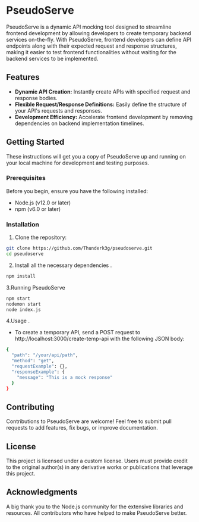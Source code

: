# PseudoServe

PseudoServe is a dynamic API mocking tool designed to streamline frontend development by allowing developers to create temporary backend services on-the-fly. With PseudoServe, frontend developers can define API endpoints along with their expected request and response structures, making it easier to test frontend functionalities without waiting for the backend services to be implemented.

## Features

- **Dynamic API Creation:** Instantly create APIs with specified request and response bodies.
- **Flexible Request/Response Definitions:** Easily define the structure of your API's requests and responses.
- **Development Efficiency:** Accelerate frontend development by removing dependencies on backend implementation timelines.

## Getting Started

These instructions will get you a copy of PseudoServe up and running on your local machine for development and testing purposes.

### Prerequisites

Before you begin, ensure you have the following installed:
- Node.js (v12.0 or later)
- npm (v6.0 or later)

### Installation

1. Clone the repository:

```bash
git clone https://github.com/Thunderk3g/pseudoserve.git
cd pseudoserve
```
2. Install all the necessary dependencies .
   
```bash
npm install
```
3.Running PseudoServe
```bash
npm start
nodemon start
node index.js
```

4.Usage . 
 - To create a temporary API, send a POST request to http://localhost:3000/create-temp-api with the following JSON body:
```bash
{
  "path": "/your/api/path",
  "method": "get",
  "requestExample": {},
  "responseExample": {
    "message": "This is a mock response"
  }
}
```

## Contributing
Contributions to PseudoServe are welcome! Feel free to submit pull requests to add features, fix bugs, or improve documentation.

## License
This project is licensed under a custom license. Users must provide credit to the original author(s) in any derivative works or publications that leverage this project.

## Acknowledgments
A big thank you to the Node.js community for the extensive libraries and resources.
All contributors who have helped to make PseudoServe better.
